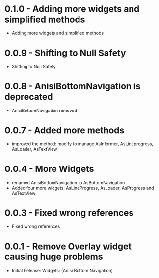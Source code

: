 # 0.1.0 - Adding more widgets and simplified methods
* Adding more widgets and simplified methods

# 0.0.9 - Shifting to Null Safety
* Shifting to Null Safety

# 0.0.8 - AnisiBottomNavigation is deprecated
* AnisiBottomNavigation removed

# 0.0.7 - Added more methods
* improved the method: modify to manage AsInformer, AsLineprogress, AsLoader, AsTextView

# 0.0.4 - More Widgets
* renamed AnisiBottomNavigation to AsBottomNavigation
* Added four more widgets: AsLineProgress, AsLoader, AsProgress and AsTextView

# 0.0.3 - Fixed wrong references
* Fixed wrong references

# 0.0.1 - Remove Overlay widget causing huge problems
* Initial Release: Widgets: (Anisi Bottom Navigation)